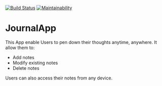 [![Build Status](https://travis-ci.org/r4sh33d/JournalApp.svg?branch=master)](https://travis-ci.org/r4sh33d/JournalApp)
[![Maintainability](https://api.codeclimate.com/v1/badges/1ad5dcb130aba2260de8/maintainability)](https://codeclimate.com/github/r4sh33d/JournalApp/maintainability)
# JournalApp

This App enable Users to pen down their thoughts anytime, anywhere. It allow them to:
 - Add notes
 - Modify existing notes
 - Delete notes<br/>

Users can also access their notes from any device.
